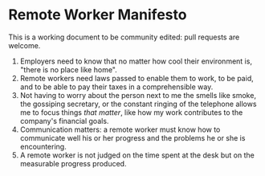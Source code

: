 # Remote Worker Manifesto

This is a working document to be community edited: pull requests are welcome.

1. Employers need to know that no matter how cool their environment is, "there is no place like home".
2. Remote workers need laws passed to enable them to work, to be paid, and to be able to pay their taxes in a comprehensible way.
3. Not having to worry about the person next to me the smells like smoke, the gossiping secretary, or the constant ringing of the telephone allows me to focus things *that matter*, like how my work contributes to the company's financial goals.  
4. Communication matters: a remote worker must know how to communicate well his or her progress and the problems he or she is encountering.
5. A remote worker is not judged on the time spent at the desk but on the measurable progress produced.
